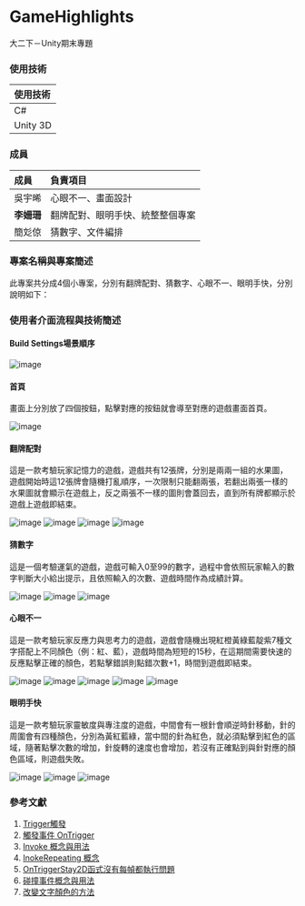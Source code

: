 # GameHighlights
大二下－Unity期末專題

### 使用技術

| 使用技術    | 
|:-----------| 
| C#         |
| Unity 3D   | 

### 成員

| 成員  | 負責項目 | 
|:-----------| :-----------| 
| 吳宇晞        | 心眼不一、畫面設計 |
| **李姍珊**   | 翻牌配對、眼明手快、統整整個專案 | 
| 簡彣倞   | 猜數字、文件編排 | 

### 專案名稱與專案簡述
此專案共分成4個小專案，分別有翻牌配對、猜數字、心眼不一、眼明手快，分別說明如下：

### 使用者介面流程與技術簡述
#### **Build Settings場景順序**
![image](https://github.com/shan-233/GameHighlights/assets/106702800/6cbcd27c-bc4f-485e-9e30-01a82a5b7951)

#### **首頁**
畫面上分別放了四個按鈕，點擊對應的按鈕就會導至對應的遊戲畫面首頁。

![image](https://github.com/shan-233/GameHighlights/assets/106702800/8b009ec6-0a2e-42a4-8c7b-15998a72d2ea)

#### **翻牌配對**
這是一款考驗玩家記憶力的遊戲，遊戲共有12張牌，分別是兩兩一組的水果圖，遊戲開始時這12張牌會隨機打亂順序，一次限制只能翻兩張，若翻出兩張一樣的水果圖就會顯示在遊戲上，反之兩張不一樣的圖則會蓋回去，直到所有牌都顯示於遊戲上遊戲即結束。

![image](https://github.com/shan-233/GameHighlights/assets/106702800/2abbc001-f6ed-4ebb-aa96-3e8d2e349c3f)
![image](https://github.com/shan-233/GameHighlights/assets/106702800/662bd184-1a55-488d-aef7-d4d40549d2a6)
![image](https://github.com/shan-233/GameHighlights/assets/106702800/4b80584b-3007-4528-8548-a5bf29f9bc1b)
![image](https://github.com/shan-233/GameHighlights/assets/106702800/d835ea9b-7f94-44e8-9a12-dba0e01f9d1a)

#### **猜數字**
這是一個考驗運氣的遊戲，遊戲可輸入0至99的數字，過程中會依照玩家輸入的數字判斷大小給出提示，且依照輸入的次數、遊戲時間作為成績計算。

![image](https://github.com/shan-233/GameHighlights/assets/106702800/f009e210-a4b3-4719-b7f3-ef1b313f3d1b)
![image](https://github.com/shan-233/GameHighlights/assets/106702800/0fd37613-93b9-4370-9ee3-7adc84f2fd35)
![image](https://github.com/shan-233/GameHighlights/assets/106702800/047897f7-4045-4ddd-9cec-3c0126cf59b3)

#### **心眼不一**
這是一款考驗玩家反應力與思考力的遊戲，遊戲會隨機出現紅橙黃綠藍靛紫7種文字搭配上不同顏色（例：紅、藍），遊戲時間為短短的15秒，在這期間需要快速的反應點擊正確的顏色，若點擊錯誤則點錯次數+1，時間到遊戲即結束。

![image](https://github.com/shan-233/GameHighlights/assets/106702800/29486180-ce3b-4a37-b936-5e91d15e233d)
![image](https://github.com/shan-233/GameHighlights/assets/106702800/f84cd1c7-b07a-418e-8806-64a864fc9a4e)
![image](https://github.com/shan-233/GameHighlights/assets/106702800/6847cf10-d43d-4dd3-b159-ad6b9951920b)
![image](https://github.com/shan-233/GameHighlights/assets/106702800/fd5c8ff2-4e0b-46b3-8077-8d7eb9d6e0f9)
![image](https://github.com/shan-233/GameHighlights/assets/106702800/3592e571-83bf-4441-9950-1ba29efe7abb)

#### **眼明手快**
這是一款考驗玩家靈敏度與專注度的遊戲，中間會有一根針會順逆時針移動，針的周圍會有四種顏色，分別為黃紅藍綠，當中間的針為紅色，就必須點擊到紅色的區域，隨著點擊次數的增加，針旋轉的速度也會增加，若沒有正確點到與針對應的顏色區域，則遊戲失敗。

![image](https://github.com/shan-233/GameHighlights/assets/106702800/c285c55f-e059-42c5-a281-8d10c1365287)
![image](https://github.com/shan-233/GameHighlights/assets/106702800/0de4f553-9ffa-4103-b5fe-3b600055591d)
![image](https://github.com/shan-233/GameHighlights/assets/106702800/2a391fae-35f7-4fc8-aa0f-327459ed29fe)

### 參考文獻
1. [Trigger觸發](https://home.gamer.com.tw/creationDetail.php?sn=2300960)
2. [觸發事件 OnTrigger](https://ithelp.ithome.com.tw/m/articles/10261685)
3. [Invoke 概念與用法](https://kcnoteonly.wordpress.com/2018/02/12/unity-%E5%BB%B6%E6%99%82%E5%9F%B7%E8%A1%8C%E5%87%BD%E5%BC%8F%E4%B9%8B-invoke/)
4. [InokeRepeating 概念](https://cindyalex.pixnet.net/blog/post/58464735-unity-c%23-%E7%B0%A1%E6%98%93%E5%80%92%E6%95%B8%E8%A8%88%E6%99%82%E5%99%A8)
5. [OnTriggerStay2D函式沒有每幀都執行問題](https://blog.csdn.net/qq_15020543/article/details/80758835)
6. [碰撞事件概念與用法](https://www.youtube.com/watch?v=2ZPh3P4GE7w)
7. [改變文字顏色的方法](https://blog.csdn.net/weixin_42137574/article/details/102958802)
